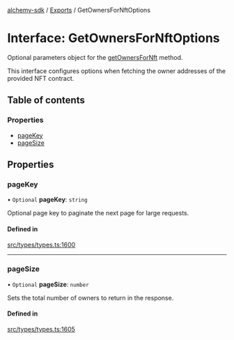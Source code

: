 [alchemy-sdk](../README.md) / [Exports](../modules.md) / GetOwnersForNftOptions

# Interface: GetOwnersForNftOptions

Optional parameters object for the [getOwnersForNft](../classes/NftNamespace.md#getownersfornft) method.

This interface configures options when fetching the owner addresses of the
provided NFT contract.

## Table of contents

### Properties

- [pageKey](GetOwnersForNftOptions.md#pagekey)
- [pageSize](GetOwnersForNftOptions.md#pagesize)

## Properties

### pageKey

• `Optional` **pageKey**: `string`

Optional page key to paginate the next page for large requests.

#### Defined in

[src/types/types.ts:1600](https://github.com/alchemyplatform/alchemy-sdk-js/blob/c9dbbf0/src/types/types.ts#L1600)

___

### pageSize

• `Optional` **pageSize**: `number`

Sets the total number of owners to return in the response.

#### Defined in

[src/types/types.ts:1605](https://github.com/alchemyplatform/alchemy-sdk-js/blob/c9dbbf0/src/types/types.ts#L1605)
